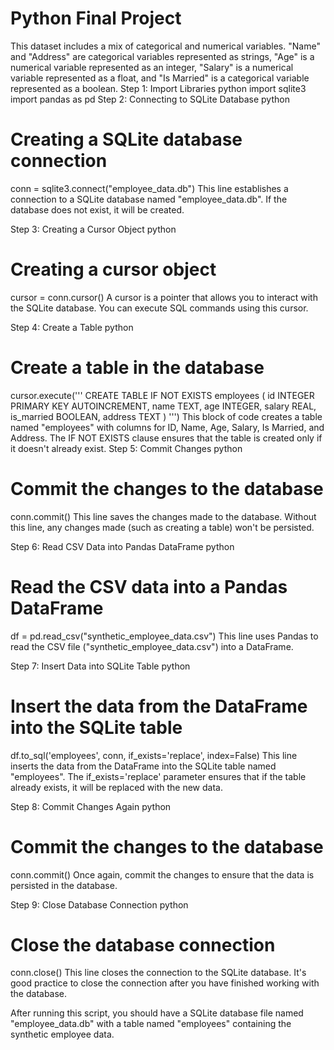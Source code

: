 
# Python Final Project

This dataset includes a mix of categorical and numerical variables. "Name" and "Address" are categorical variables represented as strings, "Age" is a numerical variable represented as an integer, "Salary" is a numerical variable represented as a float, and "Is Married" is a categorical variable represented as a boolean.
Step 1: Import Libraries
python
import sqlite3
import pandas as pd
Step 2: Connecting to SQLite Database
python
# Creating a SQLite database connection
conn = sqlite3.connect("employee_data.db")
This line establishes a connection to a SQLite database named "employee_data.db". If the database does not exist, it will be created.

Step 3: Creating a Cursor Object
python
# Creating a cursor object 
cursor = conn.cursor()
A cursor is a pointer that allows you to interact with the SQLite database. You can execute SQL commands using this cursor.

Step 4: Create a Table
python
# Create a table in the database
cursor.execute('''
    CREATE TABLE IF NOT EXISTS employees (
        id INTEGER PRIMARY KEY AUTOINCREMENT,
        name TEXT,
        age INTEGER,
        salary REAL,
        is_married BOOLEAN,
        address TEXT
    )
''')
This block of code creates a table named "employees" with columns for ID, Name, Age, Salary, Is Married, and Address. The IF NOT EXISTS clause ensures that the table is created only if it doesn't already exist.
Step 5: Commit Changes
python
# Commit the changes to the database
conn.commit()
This line saves the changes made to the database. Without this line, any changes made (such as creating a table) won't be persisted.

Step 6: Read CSV Data into Pandas DataFrame
python
# Read the CSV data into a Pandas DataFrame
df = pd.read_csv("synthetic_employee_data.csv")
This line uses Pandas to read the CSV file ("synthetic_employee_data.csv") into a DataFrame.

Step 7: Insert Data into SQLite Table
python
# Insert the data from the DataFrame into the SQLite table
df.to_sql('employees', conn, if_exists='replace', index=False)
This line inserts the data from the DataFrame into the SQLite table named "employees". The if_exists='replace' parameter ensures that if the table already exists, it will be replaced with the new data.

Step 8: Commit Changes Again
python
# Commit the changes to the database
conn.commit()
Once again, commit the changes to ensure that the data is persisted in the database.

Step 9: Close Database Connection
python
# Close the database connection
conn.close()
This line closes the connection to the SQLite database. It's good practice to close the connection after you have finished working with the database.

After running this script, you should have a SQLite database file named "employee_data.db" with a table named "employees" containing the synthetic employee data.

